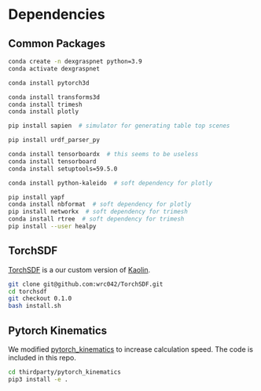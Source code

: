 # Dependencies

## Common Packages

```bash
conda create -n dexgraspnet python=3.9
conda activate dexgraspnet

conda install pytorch3d

conda install transforms3d
conda install trimesh
conda install plotly

pip install sapien  # simulator for generating table top scenes

pip install urdf_parser_py

conda install tensorboardx  # this seems to be useless
conda install tensorboard
conda install setuptools=59.5.0

conda install python-kaleido  # soft dependency for plotly

pip install yapf
conda install nbformat  # soft dependency for plotly
pip install networkx  # soft dependency for trimesh
conda install rtree  # soft dependency for trimesh
pip install --user healpy
```

## TorchSDF

[TorchSDF](https://github.com/wrc042/TorchSDF) is a our custom version of [Kaolin](https://github.com/NVIDIAGameWorks/kaolin). 

```bash
git clone git@github.com:wrc042/TorchSDF.git
cd torchsdf
git checkout 0.1.0
bash install.sh
```

## Pytorch Kinematics

We modified [pytorch_kinematics](https://github.com/UM-ARM-Lab/pytorch_kinematics) to increase calculation speed. The code is included in this repo. 

```bash
cd thirdparty/pytorch_kinematics
pip3 install -e .
```



